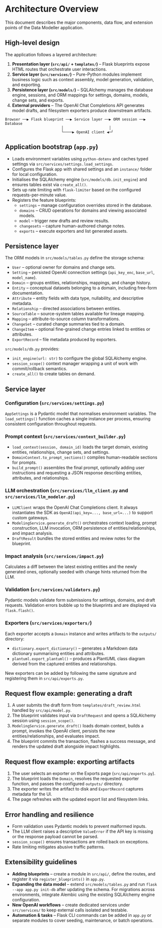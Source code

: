 # Architecture Overview

This document describes the major components, data flow, and extension points of the Data Modeller application.

## High-level design

The application follows a layered architecture:

1. **Presentation layer (`src/api/` + `templates/`)** – Flask blueprints expose HTML routes that orchestrate user interactions.
2. **Service layer (`src/services/`)** – Pure-Python modules implement business logic such as context assembly, model generation, validation, and exporting.
3. **Persistence layer (`src/models/`)** – SQLAlchemy manages the database engine, sessions, and ORM mappings for settings, domains, models, change sets, and exports.
4. **External providers** – The OpenAI Chat Completions API generates model drafts, and filesystem exporters produce downstream artifacts.

```
Browser ──▶ Flask blueprint ──▶ Service layer ──▶ ORM session ──▶ Database
                          │                     │
                          └────▶ OpenAI client ◀─┘
```

## Application bootstrap (`app.py`)

- Loads environment variables using `python-dotenv` and caches typed settings via `src/services/settings.load_settings`.
- Configures the Flask app with shared settings and an `instance/` folder for local configuration.
- Initialises the SQLAlchemy engine (`src/models/db.init_engine`) and ensures tables exist via `create_all()`.
- Sets up rate limiting with `flask-limiter` based on the configured requests-per-minute value.
- Registers the feature blueprints:
  - `settings` – manage configuration overrides stored in the database.
  - `domains` – CRUD operations for domains and viewing associated models.
  - `model` – trigger new drafts and review results.
  - `changesets` – capture human-authored change notes.
  - `exports` – execute exporters and list generated assets.

## Persistence layer

The ORM models in `src/models/tables.py` define the storage schema:

- `User` – optional owner for domains and change sets.
- `Setting` – persisted OpenAI connection settings (`api_key_enc`, `base_url`, `model_name`).
- `Domain` – groups entities, relationships, mappings, and change history.
- `Entity` – conceptual datasets belonging to a domain, including free-form documentation.
- `Attribute` – entity fields with data type, nullability, and descriptive metadata.
- `Relationship` – directed associations between entities.
- `SourceTable` – source-system tables available for lineage mapping.
- `Mapping` – attribute-to-source column transformations.
- `ChangeSet` – curated change summaries tied to a domain.
- `ChangeItem` – optional fine-grained change entries linked to entities or attributes.
- `ExportRecord` – file metadata produced by exporters.

`src/models/db.py` provides:

- `init_engine(url: str)` to configure the global SQLAlchemy engine.
- `session_scope()` context manager wrapping a unit of work with commit/rollback semantics.
- `create_all()` to create tables on demand.

## Service layer

### Configuration (`src/services/settings.py`)

`AppSettings` is a Pydantic model that normalises environment variables. The `load_settings()` function caches a single instance per process, ensuring consistent configuration throughout requests.

### Prompt context (`src/services/context_builder.py`)

- `load_context(session, domain_id)` loads the target domain, existing entities, relationships, change sets, and settings.
- `DomainContext.to_prompt_sections()` compiles human-readable sections for prompts.
- `build_prompt()` assembles the final prompt, optionally adding user instructions and requesting a JSON response describing entities, attributes, and relationships.

### LLM orchestration (`src/services/llm_client.py` and `src/services/llm_modeler.py`)

- `LLMClient` wraps the OpenAI Chat Completions client. It always instantiates the SDK as `OpenAI(api_key=..., base_url=...)` to support custom gateways.
- `ModelingService.generate_draft()` orchestrates context loading, prompt construction, LLM invocation, ORM persistence of entities/relationships, and impact analysis.
- `DraftResult` bundles the stored entities and review notes for the blueprint.

### Impact analysis (`src/services/impact.py`)

Calculates a diff between the latest existing entities and the newly generated ones, optionally seeded with change hints returned from the LLM.

### Validation (`src/services/validators.py`)

Pydantic models validate form submissions for settings, domains, and draft requests. Validation errors bubble up to the blueprints and are displayed via `flask.flash()`.

### Exporters (`src/services/exporters/`)

Each exporter accepts a `Domain` instance and writes artifacts to the `outputs/` directory:

- `dictionary.export_dictionary()` – generates a Markdown data dictionary summarising entities and attributes.
- `plantuml.export_plantuml()` – produces a PlantUML class diagram derived from the captured entities and relationships.

New exporters can be added by following the same signature and registering them in `src/api/exports.py`.

## Request flow example: generating a draft

1. A user submits the draft form from `templates/draft_review.html` handled by `src/api/model.py`.
2. The blueprint validates input via `DraftRequest` and opens a SQLAlchemy session using `session_scope()`.
3. `ModelingService.generate_draft()` loads domain context, builds a prompt, invokes the OpenAI client, persists the new entities/relationships, and evaluates impact.
4. The blueprint commits the transaction, flashes a success message, and renders the updated draft alongside impact highlights.

## Request flow example: exporting artifacts

1. The user selects an exporter on the Exports page (`src/api/exports.py`).
2. The blueprint loads the `Domain`, resolves the requested exporter function, and passes the configured `outputs/` directory.
3. The exporter writes the artifact to disk and `ExportRecord` captures metadata for the UI.
4. The page refreshes with the updated export list and filesystem links.

## Error handling and resilience

- Form validation uses Pydantic models to prevent malformed inputs.
- The LLM client raises a descriptive `ValueError` if the API key is missing or the response payload cannot be parsed.
- `session_scope()` ensures transactions are rolled back on exceptions.
- Rate limiting mitigates abusive traffic patterns.

## Extensibility guidelines

- **Adding blueprints** – create a module in `src/api/`, define the routes, and register it via `register_blueprints()` in `app.py`.
- **Expanding the data model** – extend `src/models/tables.py` and run `flask --app app.py init-db` after updating the schema. For migrations across environments, integrate Alembic using the existing SQLAlchemy engine configuration.
- **New OpenAI workflows** – create dedicated services under `src/services/` to keep external calls isolated and testable.
- **Automation & tasks** – Flask CLI commands can be added in `app.py` or separate modules to cover seeding, maintenance, or batch operations.

